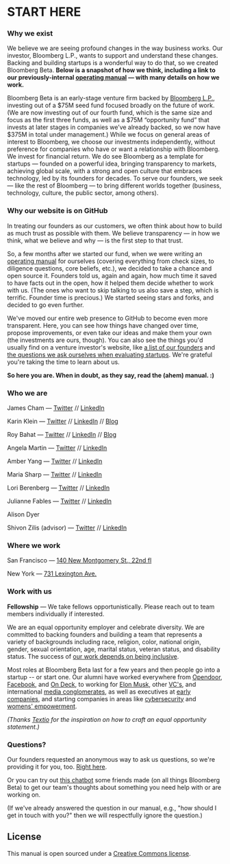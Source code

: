 # START HERE

### Why we exist
We believe we are seeing profound changes in the way business works. Our investor, Bloomberg L.P., wants to support and understand these changes. Backing and building startups is a wonderful way to do that, so we created Bloomberg Beta. **Below is a snapshot of how we think, including a link to our previously-internal [operating manual](https://github.com/Bloomberg-Beta/Manual/blob/main/1%20-%20Manual.md) —  with many details on how we work.**

Bloomberg Beta is an early-stage venture firm backed by [Bloomberg L.P.](https://www.bloomberg.com/company/), investing out of a $75M seed fund focused broadly on the future of work. (We are now investing out of our fourth fund, which is the same size and focus as the first three funds, as well as a $75M “opportunity fund” that invests at later stages in companies we’ve already backed, so we now have $375M in total under management.) While we focus on general areas of interest to Bloomberg, we choose our investments independently, without preference for companies who have or want a relationship with Bloomberg. We invest for financial return. We do see Bloomberg as a template for startups — founded on a powerful idea, bringing transparency to markets, achieving global scale, with a strong and open culture that embraces technology, led by its founders for decades. To serve our founders, we seek — like the rest of Bloomberg — to bring different worlds together (business, technology, culture, the public sector, among others).

### Why our website is on GitHub
In treating our founders as our customers, we often think about how to build as much trust as possible with them. We believe transparency — in how we think, what we believe and why — is the first step to that trust.

So, a few months after we started our fund, when we were writing an [operating manual](https://github.com/Bloomberg-Beta/Manual/blob/main/1%20-%20Manual.md) for ourselves (covering everything from check sizes, to diligence questions, core beliefs, etc.), we decided to take a chance and open source it. Founders told us, again and again, how much time it saved to have facts out in the open, how it helped them decide whether to work with us. (The ones who want to skip talking to us also save a step, which is terrific. Founder time is precious.) We started seeing stars and forks, and decided to go even further.

We've moved our entire web presence to GitHub to become even more transparent. Here, you can see how things have changed over time, propose improvements, or even take our ideas and make them your own (the investments are ours, though). You can also see the things you'd usually find on a venture investor's website, like [a list of our founders](https://github.com/Bloomberg-Beta/Manual/blob/main/2%20-%20In%20our%20portfolio.md) and [the questions we ask ourselves when evaluating startups](https://github.com/Bloomberg-Beta/Manual/blob/main/3%20-%20Criteria%20for%20investing.md). We're grateful you're taking the time to learn about us.

**So here you are. When in doubt, as they say, read the (ahem) manual. :)**

### Who we are

James Cham — [Twitter](https://twitter.com/jamescham) // [LinkedIn](https://www.linkedin.com/in/jcham)

Karin Klein — [Twitter](https://twitter.com/karinklein) // [LinkedIn](https://www.linkedin.com/in/karinklein) // [Blog](https://medium.com/@Karin)

Roy Bahat — [Twitter](https://twitter.com/roybahat) // [LinkedIn](https://www.linkedin.com/in/roybahat) // [Blog](http://also.roybahat.com/)

Angela Martin — [Twitter](https://twitter.com/angkmartin) // [LinkedIn](https://www.linkedin.com/in/martinangela/) 

Amber Yang — [Twitter](https://twitter.com/theamberyang) // [LinkedIn](https://www.linkedin.com/in/amber-yang/)

Maria Sharp — [Twitter](https://twitter.com/maria_d_sharp) // [LinkedIn](https://www.linkedin.com/in/maria-guadalupe-sharp-991966160/)

Lori Berenberg — [Twitter](https://twitter.com/loriberenberg) // [LinkedIn](https://www.linkedin.com/in/loriberenberg/)

Julianne Fables — [Twitter](https://twitter.com/jafables) // [LinkedIn](https://www.linkedin.com/in/juliannefables/)

Alison Dyer

Shivon Zilis (advisor) — [Twitter](https://twitter.com/shivon) // [LinkedIn](https://www.linkedin.com/in/shivonzilis/)

### Where we work
San Francisco — [140 New Montgomery St., 22nd fl](http://goo.gl/49X6hu)

New York — [731 Lexington Ave.](http://goo.gl/tt3m7f)

### Work with us

**Fellowship** — We take fellows opportunistically. Please reach out to team members individually if interested.

We are an equal opportunity employer and celebrate diversity. We are committed to backing founders and building a team that represents a variety of backgrounds including race, religion, color, national origin, gender, sexual orientation, age, marital status, veteran status, and disability status. The success of [our work depends on being inclusive](https://github.com/Bloomberg-Beta/Manual/blob/main/1%20-%20Manual.md#inclusion-diversity-equity-and-justice).

Most roles at Bloomberg Beta last for a few years and then people go into a startup -- or start one. Our alumni have worked everywhere from [Opendoor](https://www.linkedin.com/in/danstrickland/), [Facebook](https://www.linkedin.com/in/catherinedong/), and [On Deck](https://www.linkedin.com/in/minnkim/), to working for [Elon Musk](https://www.linkedin.com/in/shivonzilis/), other [VC's](https://www.linkedin.com/in/morganpolotan/), and international [media conglomerates](https://www.linkedin.com/in/valentinazarya/), as well as executives at [early](https://www.linkedin.com/in/harold-e-penson/) [companies](https://www.linkedin.com/in/friederike-reuter/), and starting companies in areas like [cybersecurity](https://www.linkedin.com/in/harleysugarman/) and [womens' empowerment](https://www.linkedin.com/in/shainaconners/). 

*(Thanks [Textio](https://textio.com/blog/how-to-craft-a-sincere-equal-opportunity-employer-statement/28880187459) for the inspiration on how to craft an equal opportunity statement.)*

### Questions?

Our founders requested an anonymous way to ask us questions, so we're providing it for you, too. [Right here](https://docs.google.com/forms/d/1f0onzfI9HbqlqO_YEbgdOPPqhdS-8nYFnGtUcGT792o/viewform?edit_requested=true).  

Or you can try out [this chatbot](https://app.askdewey.co/thisisnotadvice) some friends made (on all things Bloomberg Beta) to get our team's thoughts about something you need help with or are working on.

(If we've already answered the question in our manual, e.g., "how should I get in touch with you?" then we will respectfully ignore the question.)

## License
This manual is open sourced under a [Creative Commons license](http://creativecommons.org/licenses/by/3.0/deed.en_US).
